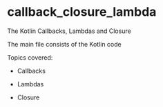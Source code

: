 # callback_closure_lambda
The Kotlin Callbacks, Lambdas and Closure

The main file consists of the Kotlin code

Topics covered:

* Callbacks

* Lambdas

* Closure
